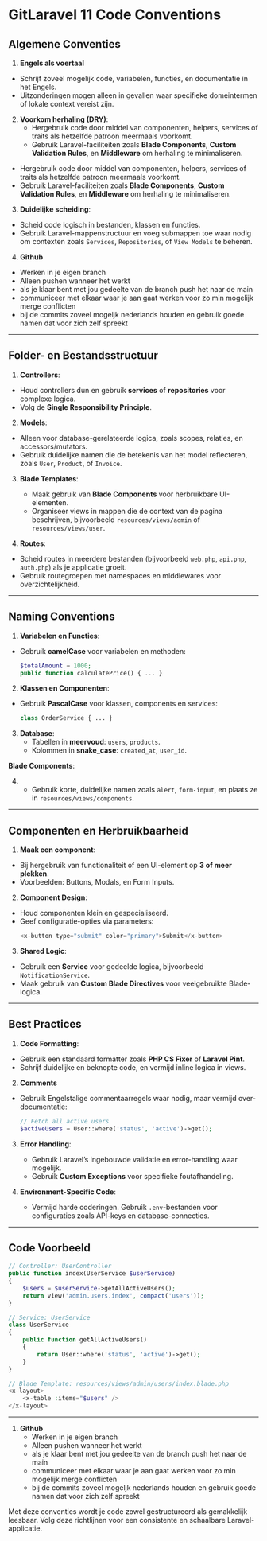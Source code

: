# GitLaravel 11 Code Conventions

## Algemene Conventies

1. **Engels als voertaal**

- Schrijf zoveel mogelijk code, variabelen, functies, en documentatie in het Engels.
- Uitzonderingen mogen alleen in gevallen waar specifieke domeintermen of lokale context vereist zijn.

2. **Voorkom herhaling (DRY)**:
   - Hergebruik code door middel van componenten, helpers, services of traits als hetzelfde patroon meermaals voorkomt.
   - Gebruik Laravel-faciliteiten zoals **Blade Components**, **Custom Validation Rules**, en **Middleware** om herhaling te minimaliseren.

- Hergebruik code door middel van componenten, helpers, services of traits als hetzelfde patroon meermaals voorkomt.
- Gebruik Laravel-faciliteiten zoals **Blade Components**, **Custom Validation Rules**, en **Middleware** om herhaling te minimaliseren.

3. **Duidelijke scheiding**:

- Scheid code logisch in bestanden, klassen en functies.
- Gebruik Laravel-mappenstructuur en voeg submappen toe waar nodig om contexten zoals `Services`, `Repositories`, of `View Models` te beheren.

4. **Github**

- Werken in je eigen branch
- Alleen pushen wanneer het werkt
- als je klaar bent met jou gedeelte van de branch push het naar de main
- communiceer met elkaar waar je aan gaat werken voor zo min mogelijk merge conflicten
- bij de commits zoveel mogeljk nederlands houden en gebruik goede namen dat voor zich zelf spreekt

---

## Folder- en Bestandsstructuur

1. **Controllers**:

- Houd controllers dun en gebruik **services** of **repositories** voor complexe logica.
- Volg de **Single Responsibility Principle**.

2. **Models**:

- Alleen voor database-gerelateerde logica, zoals scopes, relaties, en accessors/mutators.
- Gebruik duidelijke namen die de betekenis van het model reflecteren, zoals `User`, `Product`, of `Invoice`.

3. **Blade Templates**:

   - Maak gebruik van **Blade Components** voor herbruikbare UI-elementen.
   - Organiseer views in mappen die de context van de pagina beschrijven, bijvoorbeeld `resources/views/admin` of `resources/views/user`.
4. **Routes**:

- Scheid routes in meerdere bestanden (bijvoorbeeld `web.php`, `api.php`, `auth.php`) als je applicatie groeit.
- Gebruik routegroepen met namespaces en middlewares voor overzichtelijkheid.

---

## Naming Conventions

1. **Variabelen en Functies**:

- Gebruik **camelCase** voor variabelen en methoden:
  ```php
  $totalAmount = 1000;
  public function calculatePrice() { ... }
  ```

2. **Klassen en Componenten**:

- Gebruik **PascalCase** voor klassen, components en services:
  ```php
  class OrderService { ... }
  ```

3. **Database**:
   - Tabellen in **meervoud**: `users`, `products`.
   - Kolommen in **snake_case**: `created_at`, `user_id`.

**Blade Components**:

4. - Gebruik korte, duidelijke namen zoals `alert`, `form-input`, en plaats ze in `resources/views/components`.

---

## Componenten en Herbruikbaarheid

1. **Maak een component**:

- Bij hergebruik van functionaliteit of een UI-element op **3 of meer plekken**.
- Voorbeelden: Buttons, Modals, en Form Inputs.

2. **Component Design**:

- Houd componenten klein en gespecialiseerd.
- Geef configuratie-opties via parameters:
  ```php
  <x-button type="submit" color="primary">Submit</x-button>
  ```

3. **Shared Logic**:

- Gebruik een **Service** voor gedeelde logica, bijvoorbeeld `NotificationService`.
- Maak gebruik van **Custom Blade Directives** voor veelgebruikte Blade-logica.

---

## Best Practices

1. **Code Formatting**:

- Gebruik een standaard formatter zoals **PHP CS Fixer** of **Laravel Pint**.
- Schrijf duidelijke en beknopte code, en vermijd inline logica in views.

2. **Comments**

- Gebruik Engelstalige commentaarregels waar nodig, maar vermijd over-documentatie:
  ```php
  // Fetch all active users
  $activeUsers = User::where('status', 'active')->get();
  ```

3. **Error Handling**:

   - Gebruik Laravel’s ingebouwde validatie en error-handling waar mogelijk.
   - Gebruik **Custom Exceptions** voor specifieke foutafhandeling.
4. **Environment-Specific Code**:

   - Vermijd harde coderingen. Gebruik `.env`-bestanden voor configuraties zoals API-keys en database-connecties.

---

## Code Voorbeeld

```php
// Controller: UserController
public function index(UserService $userService)
{
    $users = $userService->getAllActiveUsers();
    return view('admin.users.index', compact('users'));
}

// Service: UserService
class UserService
{
    public function getAllActiveUsers()
    {
        return User::where('status', 'active')->get();
    }
}

// Blade Template: resources/views/admin/users/index.blade.php
<x-layout>
    <x-table :items="$users" />
</x-layout>
```

---

1. **Github**
   - Werken in je eigen branch
   - Alleen pushen wanneer het werkt
   - als je klaar bent met jou gedeelte van de branch push het naar de main
   - communiceer met elkaar waar je aan gaat werken voor zo min mogelijk merge conflicten
   - bij de commits zoveel mogeljk nederlands houden en gebruik goede namen dat voor zich zelf spreekt

Met deze conventies wordt je code zowel gestructureerd als gemakkelijk leesbaar. Volg deze richtlijnen voor een consistente en schaalbare Laravel-applicatie.
